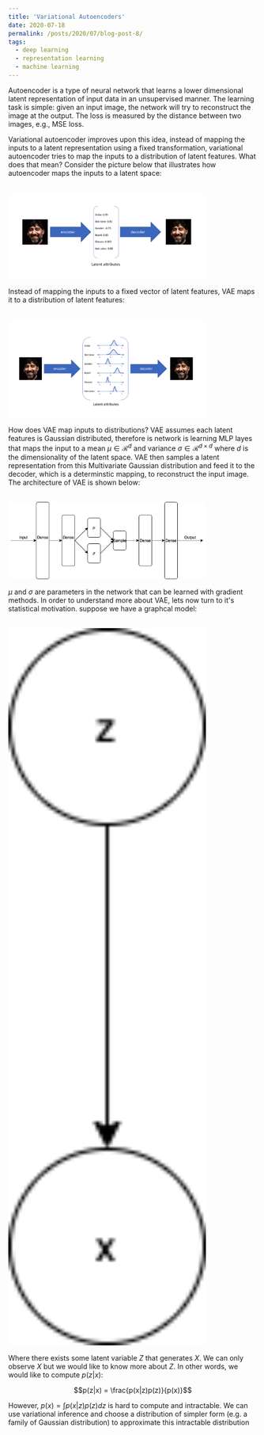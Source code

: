 ```yaml
---
title: 'Variational Autoencoders'
date: 2020-07-18
permalink: /posts/2020/07/blog-post-8/
tags:
  - deep learning
  - representation learning
  - machine learning
---
```


Autoencoder is a type of neural network that learns a lower dimensional latent representation of input data in an unsupervised manner. The learning task is simple: given an input image, the network will try to reconstruct the image at the output. The loss is measured by the distance between two images, e.g., MSE loss.

Variational autoencoder improves upon this idea, instead of mapping the inputs to a latent representation using a fixed transformation, variational autoencoder tries to map the inputs to a distribution of latent features. What does that mean? Consider the picture below that illustrates how autoencoder maps the inputs to a latent space:

<br/><img src='/images/blog_post_images/autoencoder.png' width="400">

Instead of mapping the inputs to a fixed vector of latent features, VAE maps it to a distribution of latent features:

<br/><img src='/images/blog_post_images/vae.png' width="400">

How does VAE map inputs to distributions? VAE assumes each latent features is Gaussian distributed, therefore is network is learning MLP layes that maps the input to a mean $\mu \in \mathcal{R}^d$ and variance $\sigma \in \mathcal{R}^{d \times d}$ where $d$ is the dimensionality of the latent space. VAE then samples a latent representation from this Multivariate Gaussian distribution and feed it to the decoder, which is a determinstic mapping, to reconstruct the input image. The architecture of VAE is shown below:

<br/><img src='/images/blog_post_images/vae_architecture.png' width="400">

$\mu$ and $\sigma$ are parameters in the network that can be learned with gradient methods. In order to understand more about VAE, lets now turn to it's statistical motivation. suppose we have a graphcal model:

<br/><img src='/images/blog_post_images/variational_inference_graphcal_model.png' width="400">

Where there exists some latent variable $Z$ that generates $X$. We can only observe $X$ but we would like to know more about $Z$. In other words, we would like to compute $p(z|x)$:

$$p(z|x) = \frac{p(x|z)p(z)}{p(x)}$$

However, $p(x) = \int p(x|z) p(z) dz$ is hard to compute and intractable. We can use variational inference and choose a distribution of simpler form (e.g. a family of Gaussian distribution) to approximate this intractable distribution












